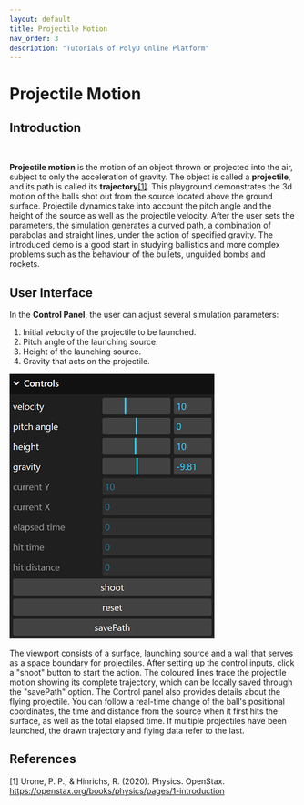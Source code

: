 ```yaml
---
layout: default
title: Projectile Motion
nav_order: 3
description: "Tutorials of PolyU Online Platform"
---
```


# Projectile Motion

## Introduction
<br>

**Projectile motion** is the motion of an object thrown or projected into the air, subject to only the acceleration of gravity. The object is called a **projectile**, and its path is called its **trajectory**[[1]](#physics_ref). This playground demonstrates the 3d motion of the balls shot out from the source located above the ground surface. Projectile dynamics take into account the pitch angle and the height of the source as well as the projectile velocity. After the user sets the parameters, the simulation generates a curved path, a combination of parabolas and straight lines, under the action of specified gravity. The introduced demo is a good start in studying ballistics and more complex problems such as the behaviour of the bullets, unguided bombs and rockets.

## User Interface

In the **Control Panel**, the user can adjust several simulation parameters: 
1. Initial velocity of the projectile to be launched.
2. Pitch angle of the launching source. 
3. Height of the launching source.
4. Gravity that acts on the projectile.

![](../assets/images/ProjectileMotion/pmControls.png)

The viewport consists of a surface, launching source and a wall that serves as a space boundary for projectiles. After setting up the control inputs, click a "shoot" button to start the action. The coloured lines trace the projectile motion showing its complete trajectory, which can be locally saved through the "savePath" option. The Control panel also provides details about the flying projectile. You can follow a real-time change of the ball's positional coordinates, the time and distance from the source when it first hits the surface, as well as the total elapsed time. If multiple projectiles have been launched, the drawn trajectory and flying data refer to the last.
 

## References

<a name="physics_ref">[1]</a> Urone, P. P., & Hinrichs, R. (2020). Physics. OpenStax. <https://openstax.org/books/physics/pages/1-introduction>







